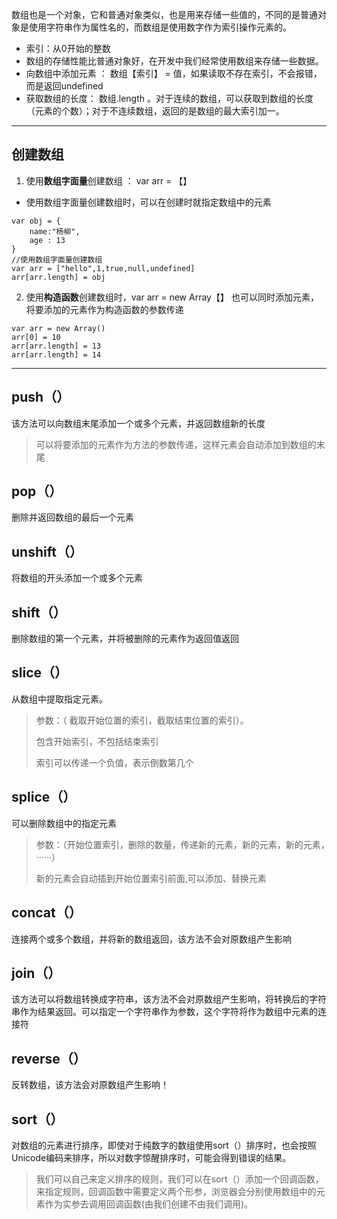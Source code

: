 数组也是一个对象，它和普通对象类似，也是用来存储一些值的，不同的是普通对象是使用字符串作为属性名的，而数组是使用数字作为索引操作元素的。
- 索引：从0开始的整数
- 数组的存储性能比普通对象好，在开发中我们经常使用数组来存储一些数据。
- 向数组中添加元素 ： 数组【索引】 = 值，如果读取不存在索引，不会报错，而是返回undefined
- 获取数组的长度： 数组.length 。对于连续的数组，可以获取到数组的长度（元素的个数）；对于不连续数组，返回的是数组的最大索引加一。
---
## 创建数组
1. 使用**数组字面量**创建数组 ： var arr = 【】
- 使用数组字面量创建数组时，可以在创建时就指定数组中的元素
```
var obj = {
	name:"杨柳",
	age : 13
}
//使用数组字面量创建数组
var arr = ["hello",1,true,null,undefined]
arr[arr.length] = obj
```
2. 使用**构造函数**创建数组时，var arr = new Array【】 也可以同时添加元素，将要添加的元素作为构造函数的参数传递
```
var arr = new Array()
arr[0] = 10
arr[arr.length] = 13
arr[arr.length] = 14
```
---
## push（）
该方法可以向数组末尾添加一个或多个元素，并返回数组新的长度
>可以将要添加的元素作为方法的参数传递，这样元素会自动添加到数组的末尾
## pop（）
删除并返回数组的最后一个元素
## unshift（）
将数组的开头添加一个或多个元素
## shift（）
删除数组的第一个元素，并将被删除的元素作为返回值返回
## slice（）
从数组中提取指定元素。
>参数：（ 截取开始位置的索引，截取结束位置的索引）。
>
>包含开始索引，不包括结束索引
>
>索引可以传递一个负值，表示倒数第几个
## splice（）
可以删除数组中的指定元素
>参数：（开始位置索引，删除的数量，传递新的元素，新的元素，新的元素，······）
>
>新的元素会自动插到开始位置索引前面,可以添加、替换元素
## concat（）
连接两个或多个数组，并将新的数组返回，该方法不会对原数组产生影响
## join（）
该方法可以将数组转换成字符串，该方法不会对原数组产生影响，将转换后的字符串作为结果返回。可以指定一个字符串作为参数，这个字符将作为数组中元素的连接符
## reverse（）
反转数组，该方法会对原数组产生影响！
## sort（）
对数组的元素进行排序，即使对于纯数字的数组使用sort（）排序时，也会按照Unicode编码来排序，所以对数字惊醒排序时，可能会得到错误的结果。
>我们可以自己来定义排序的规则，我们可以在sort（）添加一个回调函数，来指定规则，回调函数中需要定义两个形参，浏览器会分别使用数组中的元素作为实参去调用回调函数(由我们创建不由我们调用)。
